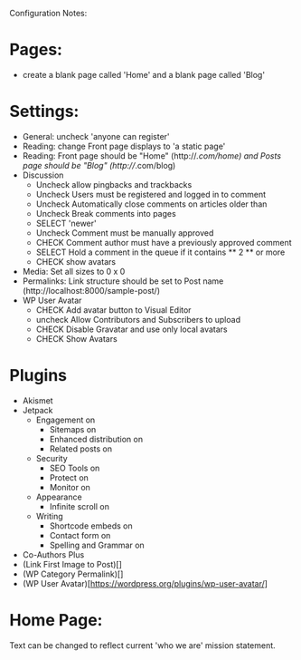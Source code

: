 Configuration Notes:

# Pages:

- create a blank page called 'Home' and a blank page called 'Blog'

# Settings: 

- General: uncheck 'anyone can register'
- Reading: change Front page displays to 'a static page'
- Reading: Front page should be "Home" (http://*.com/home) and Posts page should be "Blog" (http://*.com/blog)
- Discussion
  - Uncheck allow pingbacks and trackbacks
  - Uncheck Users must be registered and logged in to comment 
  - Uncheck Automatically close comments on articles older than
  - Uncheck Break comments into pages 
  - SELECT 'newer'
  - Uncheck Comment must be manually approved  
  - CHECK Comment author must have a previously approved comment
  - SELECT Hold a comment in the queue if it contains ** 2 ** or more
  - CHECK show avatars
- Media: Set all sizes to 0 x 0
- Permalinks: Link structure should be set to Post name (http://localhost:8000/sample-post/)
- WP User Avatar 
  - CHECK Add avatar button to Visual Editor
  - uncheck Allow Contributors and Subscribers to upload
  - CHECK Disable Gravatar and use only local avatars
  - CHECK Show Avatars


# Plugins

- Akismet
- Jetpack
  - Engagement on
    - Sitemaps on
    - Enhanced distribution on
    - Related posts on
  - Security
    - SEO Tools on
    - Protect on
    - Monitor on
  - Appearance
    - Infinite scroll on
  - Writing
    - Shortcode embeds on
    - Contact form on
    - Spelling and Grammar on
-   Co-Authors Plus
- (Link First Image to Post)[]
- (WP Category Permalink)[]
- (WP User Avatar)[https://wordpress.org/plugins/wp-user-avatar/]

# Home Page:

Text can be changed to reflect current 'who we are' mission statement.